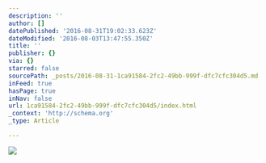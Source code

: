 ```yaml
---
description: ''
author: []
datePublished: '2016-08-31T19:02:33.623Z'
dateModified: '2016-08-03T13:47:55.350Z'
title: ''
publisher: {}
via: {}
starred: false
sourcePath: _posts/2016-08-31-1ca91584-2fc2-49bb-999f-dfc7cfc304d5.md
inFeed: true
hasPage: true
inNav: false
url: 1ca91584-2fc2-49bb-999f-dfc7cfc304d5/index.html
_context: 'http://schema.org'
_type: Article

---
```

![](https://the-grid-user-content.s3-us-west-2.amazonaws.com/ee0385ee-16de-4e14-a1ad-4ec402561659.png)